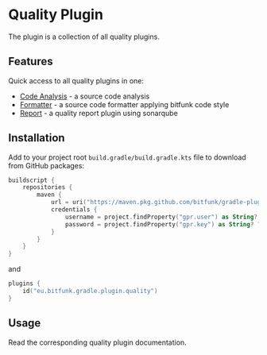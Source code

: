 # Quality Plugin

The plugin is a collection of all quality plugins.

## Features

Quick access to all quality plugins in one:

- [Code Analysis](./code-analysis/index.md) - a source code analysis
- [Formatter](./formatter/index.md) - a source code formatter applying bitfunk code style
- [Report](./report/index.md) - a quality report plugin using sonarqube

## Installation

Add to your project root `build.gradle/build.gradle.kts` file to download from GitHub packages:

```kotlin
buildscript {
    repositories {
        maven {
            url = uri("https://maven.pkg.github.com/bitfunk/gradle-plugins")
            credentials {
                username = project.findProperty("gpr.user") as String? ?: System.getenv("PACKAGE_REGISTRY_USERNAME")
                password = project.findProperty("gpr.key") as String? ?: System.getenv("PACKAGE_REGISTRY_TOKEN")
            }
        }
    }
}
```

and

```kotlin
plugins {
    id("eu.bitfunk.gradle.plugin.quality")
}
```

## Usage

Read the corresponding quality plugin documentation.
